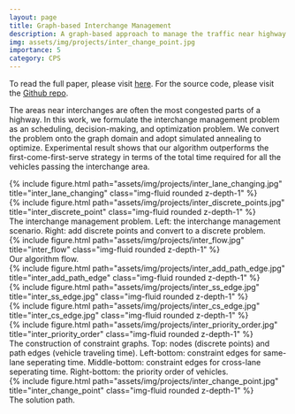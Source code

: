 ```yaml
---
layout: page
title: Graph-based Interchange Management
description: A graph-based approach to manage the traffic near highway interchanges.
img: assets/img/projects/inter_change_point.jpg
importance: 5
category: CPS
---
```


To read the full paper, please visit <a href="https://kevinchang73.github.io/assets/pdf/interchange.pdf">here</a>. For the source code, please visit the <a href="https://github.com/kevinchang73/2021Fall_IntroVehicles_Final_Project">Github repo</a>.

The areas near interchanges are often the most congested parts of a highway. In this work, we formulate the interchange management problem as an scheduling, decision-making, and optimization problem. We convert the problem onto the graph domain and adopt simulated annealing to optimize. Experimental result shows that our algorithm outperforms the first-come-first-serve strategy in terms of the total time required for all the vehicles passing the interchange area.

<div class="row">
    <div class="col-sm-5 mt-3 mt-md-0">
        {% include figure.html path="assets/img/projects/inter_lane_changing.jpg" title="inter_lane_changing" class="img-fluid rounded z-depth-1" %}
    </div>
    <div class="col-sm-7 mt-3 mt-md-0">
        {% include figure.html path="assets/img/projects/inter_discrete_points.jpg" title="inter_discrete_point" class="img-fluid rounded z-depth-1" %}
    </div>
</div>
<div class="caption">
    The interchange management problem. Left: the interchange management scenario. Right: add discrete points and convert to a discrete problem.
</div>

<div class="row justify-content-md-center">
    <div class="col-sm-8 mt-3 mt-md-0">
        {% include figure.html path="assets/img/projects/inter_flow.jpg" title="inter_flow" class="img-fluid rounded z-depth-1" %}
    </div>
</div>
<div class="caption">
    Our algorithm flow.
</div>

<div class="row justify-content-md-center">
    <div class="col-sm-10 mt-3 mt-md-0">
        {% include figure.html path="assets/img/projects/inter_add_path_edge.jpg" title="inter_add_path_edge" class="img-fluid rounded z-depth-1" %}
    </div>
    <div class="w-100">
    </div>
    <div class="col-sm mt-3 mt-md-0">
        {% include figure.html path="assets/img/projects/inter_ss_edge.jpg" title="inter_ss_edge.jpg" class="img-fluid rounded z-depth-1" %}
    </div>
    <div class="col-sm-3 mt-3 mt-md-0">
        {% include figure.html path="assets/img/projects/inter_cs_edge.jpg" title="inter_cs_edge.jpg" class="img-fluid rounded z-depth-1" %}
    </div>
    <div class="col-sm mt-3 mt-md-0">
        {% include figure.html path="assets/img/projects/inter_priority_order.jpg" title="inter_priority_order" class="img-fluid rounded z-depth-1" %}
    </div>
</div>
<div class="caption">
    The construction of constraint graphs. Top: nodes (discrete points) and path edges (vehicle traveling time). Left-bottom: constraint edges for same-lane seperating time. Middle-bottom: constraint edges for cross-lane seperating time. Right-bottom: the priority order of vehicles.
</div>

<div class="row">
    <div class="col-sm mt-3 mt-md-0">
        {% include figure.html path="assets/img/projects/inter_change_point.jpg" title="inter_change_point" class="img-fluid rounded z-depth-1" %}
    </div>
</div>
<div class="caption">
    The solution path.
</div>
